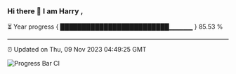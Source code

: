### Hi there 👋 I am Harry , 

⏳ Year progress { █████████████████████████▁▁▁▁▁ } 85.53 %

---

⏰ Updated on Thu, 09 Nov 2023 04:49:25 GMT

![Progress Bar CI](https://github.com/duykhang68/duykhang68/workflows/Progress%20Bar%20CI/badge.svg)
